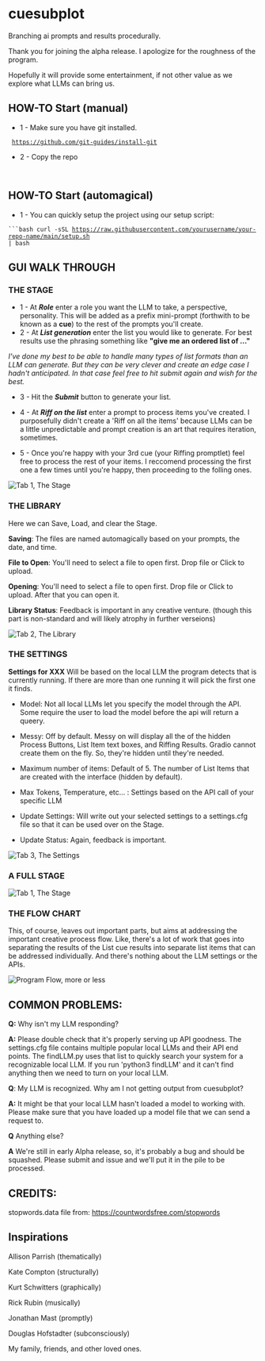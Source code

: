 # cuesubplot
Branching ai prompts and results procedurally.

Thank you for joining the alpha release. I apologize for the roughness of the program. 

Hopefully it will provide some entertainment, if not other value as we explore what LLMs can bring us. 

## HOW-TO Start (manual)

* 1 - Make sure you have git installed. 

<code> https://github.com/git-guides/install-git </code>

* 2 - Copy the repo

<code>  </code>

## HOW-TO Start (automagical)

* 1 - You can quickly setup the project using our setup script:

<code>```bash
curl -sSL https://raw.githubusercontent.com/yourusername/your-repo-name/main/setup.sh | bash</code>

## GUI WALK THROUGH

### THE STAGE

* 1 - At ***Role*** enter a role you want the LLM to take, a perspective, personality. 
This will be added as a prefix mini-prompt (forthwith to be known as a **cue**) to the rest of the prompts you'll create. 
* 2 - At ***List generation*** enter the list you would like to generate. For best results use the phrasing something like
**"give me an ordered list of ..."**

*I've done my best to be able to handle many types of list formats than an LLM can generate. 
But they can be very clever and create an edge case I hadn't anticipated. In that case feel free to hit submit again and wish for the best.*

* 3 - Hit the ***Submit*** button to generate your list. 

* 4 - At ***Riff on the list*** enter a prompt to process items you've created. I purposefully didn't create a 'Riff on all the items' because LLMs can be a little unpredictable and prompt creation is an art that requires iteration, sometimes.

* 5 - Once you're happy with your 3rd cue (your Riffing promptlet) feel free to process the rest of your items. 
I reccomend processing the first one a few times until you're happy, then proceeding to the folling ones.    

![Tab 1, The Stage](/images/Stage_02.png "Tabe 1, The Stage")

### THE LIBRARY

Here we can Save, Load, and clear the Stage. 

**Saving**: The files are named automagically based on your prompts, the date, and time.

**File to Open**: You'll need to select a file to open first. Drop file or Click to upload.

**Opening**: You'll need to select a file to open first. Drop file or Click to upload. After that you can open it.

**Library Status**: Feedback is important in any creative venture. (though this part is non-standard and will likely atrophy in further verseions)

![Tab 2, The Library](/images/Library_02.png "Tab 2, The Library")

### THE SETTINGS

**Settings for XXX** Will be based on the local LLM the program detects that is currently running.
If there are more than one running it will pick the first one it finds. 

* Model: Not all local LLMs let you specify the model through the API. Some require the user to load the model before the api will return a queery.
* Messy: Off by default. Messy on will display all the of the hidden Process Buttons, List Item text boxes, and Riffing Results. Gradio cannot create them on the fly. So, they're hidden until they're needed.
* Maximum number of items: Default of 5. The number of List Items that are created with the interface (hidden by default).
* Max Tokens, Temperature, etc... : Settings based on the API call of your specific LLM


* Update Settings: Will write out your selected settings to a settings.cfg file so that it can be used over on the Stage. 
* Update Status: Again, feedback is important. 

![Tab 3, The Settings](/images/Settings_02.png "Tab 3, the Settings")

### A FULL STAGE

![Tab 1, The Stage](/images/Stage_01.png "Tab 1, The Stage")

### THE FLOW CHART

This, of course, leaves out important parts, but aims at addressing the important creative process flow.
Like, there's a lot of work that goes into separating the results of the List cue results into separate list items that can be addressed individually. 
And there's nothing about the LLM settings or the APIs. 

![Program Flow, more or less](/images/flowChart_01.png "Flowchart")

## COMMON PROBLEMS: 

**Q:** Why isn't my LLM responding? 

**A:** Please double check that it's properly serving up API goodness. 
The settings.cfg file contains multiple popular local LLMs and their API end points. 
The findLLM.py uses that list to quickly search your system for a recognizable local LLM.
If you run 'python3 findLLM' and it can't find anything then we need to turn on your local LLM.

**Q**: My LLM is recognized. Why am I not getting output from cuesubplot? 

**A:** It might be that your local LLM hasn't loaded a model to working with.
Please make sure that you have loaded up a model file that we can send a request to. 

**Q** Anything else? 

**A** We're still in early Alpha release, so, it's probably a bug and should be squashed. Please submit and issue and we'll put it in the pile to be processed. 


## CREDITS: 

stopwords.data file from: 
https://countwordsfree.com/stopwords

## Inspirations

Allison Parrish (thematically)

Kate Compton (structurally)

Kurt Schwitters (graphically)

Rick Rubin (musically)

Jonathan Mast (promptly)

Douglas Hofstadter (subconsciously)

My family, friends, and other loved ones. 